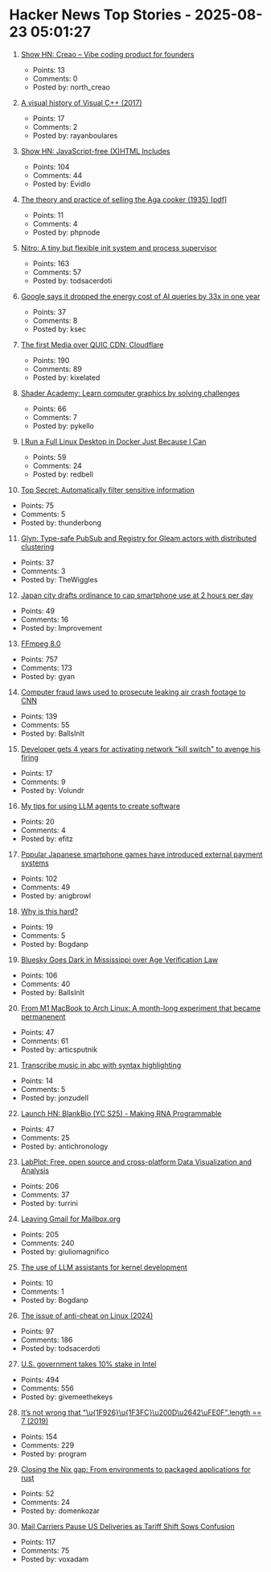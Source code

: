 # Hacker News Top Stories - 2025-08-23 05:01:27

1. [Show HN: Creao – Vibe coding product for founders](https://creao.ai/)
   - Points: 13
   - Comments: 0
   - Posted by: north_creao

2. [A visual history of Visual C++ (2017)](http://www.malsmith.net/blog/visual-c-visual-history/)
   - Points: 17
   - Comments: 2
   - Posted by: rayanboulares

3. [Show HN: JavaScript-free (X)HTML Includes](https://github.com/Evidlo/xsl-website)
   - Points: 104
   - Comments: 44
   - Posted by: Evidlo

4. [The theory and practice of selling the Aga cooker (1935) [pdf]](https://comeadwithus.wordpress.com/wp-content/uploads/2012/08/the-theory-and-practice-of-selling-the-aga-cooker.pdf)
   - Points: 11
   - Comments: 4
   - Posted by: phpnode

5. [Nitro: A tiny but flexible init system and process supervisor](https://git.vuxu.org/nitro/about/)
   - Points: 163
   - Comments: 57
   - Posted by: todsacerdoti

6. [Google says it dropped the energy cost of AI queries by 33x in one year](https://arstechnica.com/ai/2025/08/google-says-it-dropped-the-energy-cost-of-ai-queries-by-33x-in-one-year/)
   - Points: 37
   - Comments: 8
   - Posted by: ksec

7. [The first Media over QUIC CDN: Cloudflare](https://moq.dev/blog/first-cdn/)
   - Points: 190
   - Comments: 89
   - Posted by: kixelated

8. [Shader Academy: Learn computer graphics by solving challenges](https://shaderacademy.com/)
   - Points: 66
   - Comments: 7
   - Posted by: pykello

9. [I Run a Full Linux Desktop in Docker Just Because I Can](https://www.howtogeek.com/i-run-a-full-linux-desktop-in-docker-just-because-i-can/)
   - Points: 59
   - Comments: 24
   - Posted by: redbell

10. [Top Secret: Automatically filter sensitive information](https://thoughtbot.com/blog/top-secret)
   - Points: 75
   - Comments: 5
   - Posted by: thunderbong

11. [Glyn: Type-safe PubSub and Registry for Gleam actors with distributed clustering](https://github.com/mbuhot/glyn)
   - Points: 37
   - Comments: 3
   - Posted by: TheWiggles

12. [Japan city drafts ordinance to cap smartphone use at 2 hours per day](https://english.kyodonews.net/articles/-/59582)
   - Points: 49
   - Comments: 16
   - Posted by: Improvement

13. [FFmpeg 8.0](https://ffmpeg.org/index.html#pr8.0)
   - Points: 757
   - Comments: 173
   - Posted by: gyan

14. [Computer fraud laws used to prosecute leaking air crash footage to CNN](https://www.techdirt.com/2025/08/22/investigators-used-terrible-computer-fraud-laws-to-ensure-people-were-punished-for-leaking-air-crash-footage-to-cnn/)
   - Points: 139
   - Comments: 55
   - Posted by: BallsInIt

15. [Developer gets 4 years for activating network "kill switch" to avenge his firing](https://arstechnica.com/tech-policy/2025/08/developer-gets-4-years-for-activating-network-kill-switch-to-avenge-his-firing/)
   - Points: 17
   - Comments: 9
   - Posted by: Volundr

16. [My tips for using LLM agents to create software](https://efitz-thoughts.blogspot.com/2025/08/my-experience-creating-software-with_22.html)
   - Points: 20
   - Comments: 4
   - Posted by: efitz

17. [Popular Japanese smartphone games have introduced external payment systems](https://english.kyodonews.net/articles/-/59689)
   - Points: 102
   - Comments: 49
   - Posted by: anigbrowl

18. [Why is this hard?](https://programmersstone.blog/posts/why-is-this-hard/)
   - Points: 19
   - Comments: 5
   - Posted by: Bogdanp

19. [Bluesky Goes Dark in Mississippi over Age Verification Law](https://www.wired.com/story/bluesky-goes-dark-in-mississippi-age-verification/)
   - Points: 106
   - Comments: 40
   - Posted by: BallsInIt

20. [From M1 MacBook to Arch Linux: A month-long experiment that became permanenent](https://www.ssp.sh/blog/macbook-to-arch-linux-omarchy/)
   - Points: 47
   - Comments: 61
   - Posted by: articsputnik

21. [Transcribe music in abc with syntax highlighting](https://fugue-state.io/app?project=24024aab-22f1-43cc-abef-c1647cc59597)
   - Points: 14
   - Comments: 5
   - Posted by: jonzudell

22. [Launch HN: BlankBio (YC S25) - Making RNA Programmable](undefined)
   - Points: 47
   - Comments: 25
   - Posted by: antichronology

23. [LabPlot: Free, open source and cross-platform Data Visualization and Analysis](https://labplot.org/)
   - Points: 206
   - Comments: 37
   - Posted by: turrini

24. [Leaving Gmail for Mailbox.org](https://giuliomagnifico.blog/post/2025-08-18-leaving-gmail/)
   - Points: 205
   - Comments: 240
   - Posted by: giuliomagnifico

25. [The use of LLM assistants for kernel development](https://lwn.net/Articles/1032612/)
   - Points: 10
   - Comments: 1
   - Posted by: Bogdanp

26. [The issue of anti-cheat on Linux (2024)](https://tulach.cc/the-issue-of-anti-cheat-on-linux/)
   - Points: 97
   - Comments: 186
   - Posted by: todsacerdoti

27. [U.S. government takes 10% stake in Intel](https://www.cnbc.com/2025/08/22/intel-goverment-equity-stake.html)
   - Points: 494
   - Comments: 556
   - Posted by: givemeethekeys

28. [It’s not wrong that "\u{1F926}\u{1F3FC}\u200D\u2642\uFE0F".length == 7 (2019)](https://hsivonen.fi/string-length/)
   - Points: 154
   - Comments: 229
   - Posted by: program

29. [Closing the Nix gap: From environments to packaged applications for rust](https://devenv.sh/blog/2025/08/22/closing-the-nix-gap-from-environments-to-packaged-applications-for-rust/)
   - Points: 52
   - Comments: 24
   - Posted by: domenkozar

30. [Mail Carriers Pause US Deliveries as Tariff Shift Sows Confusion](https://www.bloomberg.com/news/articles/2025-08-21/global-mail-services-halt-us-deliveries-ahead-of-de-minimis-end)
   - Points: 117
   - Comments: 75
   - Posted by: voxadam

